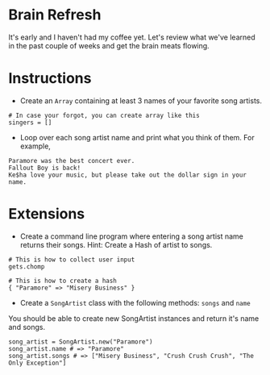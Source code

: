 # Brain Refresh

It's early and I haven't had my coffee yet. Let's review what we've learned in the past couple of weeks and get
the brain meats flowing.

# Instructions

* Create an `Array` containing at least 3 names of your favorite song artists.

```
# In case your forgot, you can create array like this
singers = []
```

* Loop over each song artist name and print what you think of them. For example, 

```
Paramore was the best concert ever.
Fallout Boy is back!
Ke$ha love your music, but please take out the dollar sign in your name.
```

# Extensions

* Create a command line program where entering a song artist name returns their songs. Hint: Create a Hash of 
artist to songs.

```
# This is how to collect user input
gets.chomp

# This is how to create a hash
{ "Paramore" => "Misery Business" }
```

* Create a `SongArtist` class with the following methods: `songs` and `name`

You should be able to create new SongArtist instances and return it's name and songs.

```
song_artist = SongArtist.new("Paramore")
song_artist.name # => "Paramore"
song_artist.songs # => ["Misery Business", "Crush Crush Crush", "The Only Exception"]
```
